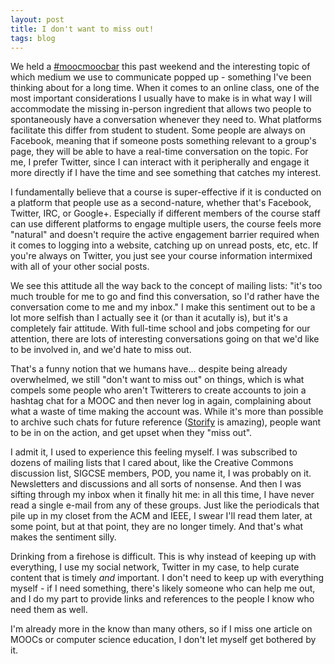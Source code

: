 ```yaml
---
layout: post
title: I don't want to miss out!
tags: blog
---
```


We held a [#moocmoocbar](https://www.youtube.com/watch?v=94Oa22ij46M) this past
weekend and the interesting topic of which medium we use to communicate popped
up - something I've been thinking about for a long time. When it comes to an
online class, one of the most important considerations I usually have to make
is in what way I will accommodate the missing in-person ingredient that allows
two people to spontaneously have a conversation whenever they need to. What
platforms facilitate this differ from student to student. Some people are always
on Facebook, meaning that if someone posts something relevant to a group's page,
they will be able to have a real-time conversation on the topic. For me, I prefer
Twitter, since I can interact with it peripherally and engage it more directly
if I have the time and see something that catches my interest.

I fundamentally believe that a course is super-effective if it is conducted on
a platform that people use as a second-nature, whether that's Facebook, Twitter,
IRC, or Google+. Especially if different members of the course staff can use
different platforms to engage multiple users, the course feels more "natural"
and doesn't require the active engagement barrier required when it comes to
logging into a website, catching up on unread posts, etc, etc. If you're always
on Twitter, you just see your course information intermixed with all of your
other social posts.

We see this attitude all the way back to the concept of mailing lists: "it's too
much trouble for me to go and find this conversation, so I'd rather have the
conversation come to me and my inbox." I make this sentiment out to be a lot more
selfish than I actually see it (or than it acutally is), but it's a completely
fair attitude. With full-time school and jobs competing for our attention, there
are lots of interesting conversations going on that we'd like to be involved in,
and we'd hate to miss out.

That's a funny notion that we humans have... despite being already overwhelmed,
we still "don't want to miss out" on things, which is what compels some people
who aren't Twitterers to create accounts to join a hashtag chat for a MOOC and
then never log in again, complaining about what a waste of time making the
account was. While it's more than possible to archive such chats for future
reference ([Storify](http://storify.com/isharacomix) is amazing), people want
to be in on the action, and get upset when they "miss out".

I admit it, I used to experience this feeling myself. I was subscribed to dozens
of mailing lists that I cared about, like the Creative Commons discussion list,
SIGCSE members, POD, you name it, I was probably on it. Newsletters and discussions
and all sorts of nonsense. And then I was sifting through my inbox when it finally
hit me: in all this time, I have never read a single e-mail from any of these groups. 
Just like the periodicals that pile up in my closet from the ACM and IEEE, I
swear I'll read them later, at some point, but at that point, they are no longer
timely. And that's what makes the sentiment silly.

Drinking from a firehose is difficult. This is why instead of keeping up with
everything, I use my social network, Twitter in my case, to help curate content
that is timely *and* important. I don't need to keep up with everything myself -
if I need something, there's likely someone who can help me out, and I do my
part to provide links and references to the people I know who need them as well.

I'm already more in the know than many others, so if I miss one article on MOOCs
or computer science education, I don't let myself get bothered by it.

